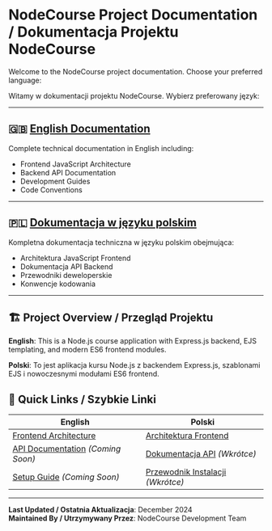 # NodeCourse Project Documentation / Dokumentacja Projektu NodeCourse

Welcome to the NodeCourse project documentation. Choose your preferred language:

Witamy w dokumentacji projektu NodeCourse. Wybierz preferowany język:

---

## 🇬🇧 [English Documentation](./en/README.md)

Complete technical documentation in English including:
- Frontend JavaScript Architecture
- Backend API Documentation  
- Development Guides
- Code Conventions

---

## 🇵🇱 [Dokumentacja w języku polskim](./pl/README.md)

Kompletna dokumentacja techniczna w języku polskim obejmująca:
- Architektura JavaScript Frontend
- Dokumentacja API Backend
- Przewodniki deweloperskie  
- Konwencje kodowania

---

## 🏗️ Project Overview / Przegląd Projektu

**English**: This is a Node.js course application with Express.js backend, EJS templating, and modern ES6 frontend modules.

**Polski**: To jest aplikacja kursu Node.js z backendem Express.js, szablonami EJS i nowoczesnymi modułami ES6 frontend.

## 🚀 Quick Links / Szybkie Linki

| English | Polski |
|---------|--------|
| [Frontend Architecture](./en/frontend-architecture.md) | [Architektura Frontend](./pl/frontend-architecture.md) |
| [API Documentation](./en/) *(Coming Soon)* | [Dokumentacja API](./pl/) *(Wkrótce)* |
| [Setup Guide](./en/) *(Coming Soon)* | [Przewodnik Instalacji](./pl/) *(Wkrótce)* |

---

**Last Updated / Ostatnia Aktualizacja**: December 2024  
**Maintained By / Utrzymywany Przez**: NodeCourse Development Team 